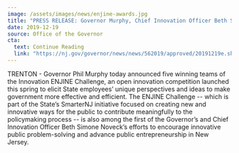 ```yaml
---
image: /assets/images/news/enjine-awards.jpg
title: "PRESS RELEASE: Governor Murphy, Chief Innovation Officer Beth Simone Noveck Announce Winners of Innovation ENJINE Challenge"
date: 2019-12-19
source: Office of the Governor
cta:
  text: Continue Reading
  link: "https://nj.gov/governor/news/news/562019/approved/20191219e.shtml"
---
```


TRENTON - Governor Phil Murphy today announced five winning teams of the Innovation ENJINE Challenge, an open innovation competition launched this spring to elicit State employees’ unique perspectives and ideas to make government more effective and efficient. The ENJINE Challenge -- which is part of the State’s SmarterNJ initiative focused on creating new and innovative ways for the public to contribute meaningfully to the policymaking process -- is also among the first of the Governor’s and Chief Innovation Officer Beth Simone Noveck’s efforts to encourage innovative public problem-solving and advance public entrepreneurship in New Jersey.

